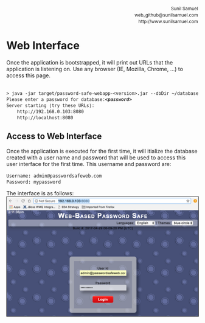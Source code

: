 <p align='right'>
<small>Sunil Samuel<br>
web_github@sunilsamuel.com<br>
http://www.sunilsamuel.com
</small>
</p>

# Web Interface

Once the application is bootstrapped, it will print out URLs that the application is listening on.  Use any browser (IE, Mozilla, Chrome, ...) to access this page.

<pre><small>
&gt; java -jar target/password-safe-webapp-&lt;version&gt;.jar --dbDir ~/databases/newdb
Please enter a password for database:<i><b>&lt;password&gt;</b></i>
Server starting (try these URLs):
	http://192.168.0.103:8080
	http://localhost:8080
</small></pre>

## Access to Web Interface

Once the application is executed for the first time, it will itialize the database created with a user name and password that will be used to access this user interface for the first time.  This username and password are:
```
Username: admin@passwordsafeweb.com
Password: mypassword
```

The interface is as follows:
<img src="/documentation/gfx/ui-login.png" border="1">